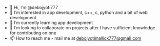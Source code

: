 - 👋 Hi, I’m @debojyoti777
- 👀 I’m interested in app development, c++, c, python and a bit of web development
- 🌱 I’m currently learning app development
- 💞️ I’m looking to collaborate on projects after I have sufficient knowledge for contributing on one
- 📫 How to reach me - mail me at debojyotimallick777@gmail.com

<!---
debojyoti777/debojyoti777 is a ✨ special ✨ repository because its `README.md` (this file) appears on your GitHub profile.
You can click the Preview link to take a look at your changes.
--->
